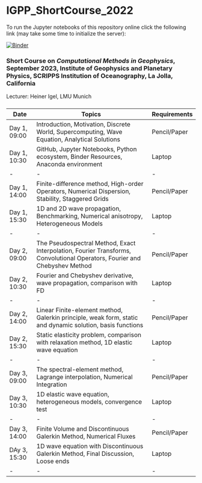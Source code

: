 # IGPP_ShortCourse_2022

To run the Jupyter notebooks of this repository online click the following link (may take some time to initialize the server):

[![Binder](https://mybinder.org/badge_logo.svg)](https://mybinder.org/v2/gh/heinerigel/IGPP_ShortCourse_2022/HEAD?urlpath=/tree/)

### Short Course on *Computational Methods in Geophysics*, September 2023, Institute of Geophysics and Planetary Physics, SCRIPPS Institution of Oceanography, La Jolla, California

Lecturer: Heiner Igel, LMU Munich

##### 
  
 <font size="1"> 
 
| Date  |   Topics |  Requirements | 
|-|-|-|
| Day 1, 09:00 |  Introduction, Motivation, Discrete World, Supercomputing, Wave Equation, Analytical Solutions |  Pencil/Paper | 
| Day 1, 10:30 |  GitHub, Jupyter Notebooks, Python ecosystem, Binder Resources, Anaconda environment |  Laptop | 
|-|-|-|
| Day 1, 14:00 |  Finite-difference method, High-order Operators, Numerical Dispersion, Stability, Staggered Grids |  Pencil/Paper | 
| Day 1, 15:30 |  1D and 2D wave propagation, Benchmarking, Numerical anisotropy, Heterogeneous Models |  Laptop | 
|-|-|-|
| Day 2, 09:00 |  The Pseudospectral Method, Exact Interpolation, Fourier Transforms, Convolutional Operators, Fourier and Chebyshev Method |  Pencil/Paper | 
| Day 2, 10:30 |  Fourier and Chebyshev derivative, wave propagation, comparison with FD |  Laptop | 
|-|-|-|
| Day 2, 14:00 |  Linear Finite-element method, Galerkin principle, weak form, static and dynamic solution, basis functions |  Pencil/Paper | 
| Day 2, 15:30 |  Static elasticity problem, comparison with relaxation method, 1D elastic wave equation |  Laptop | 
|-|-|-|
| Day 3, 09:00 |  The spectral-element method, Lagrange interpolation, Numerical Integration |  Pencil/Paper | 
| Day 3, 10:30 |  1D elastic wave equation, heterogeneous models, convergence test |  Laptop | 
|-|-|-|
| Day 3, 14:00 |  Finite Volume and Discontinuous Galerkin Method, Numerical Fluxes |  Pencil/Paper | 
| DAy 3, 15:30 | 1D wave equation with Discontinuous Galerkin Method, Final Discussion, Loose ends |  Laptop | 
|-|-|-|

  
</font> 
